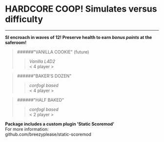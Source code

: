 # HARDCORE COOP! Simulates versus difficulty 
------------------------------------------------------------------  
**SI encroach in waves of 12! Preserve health to earn _bonus points_ at the saferoom!**  
>######"VANILLA COOKIE" (future)
>>_Vanilla L4D2_  
>>< 4 player >  
  
>######"BAKER'S DOZEN"
>>_confogl based_  
>>< 4 player >  
  
>######"HALF BAKED" 
>>_confogl based_  
>>< 2 player >  

**Package includes a custom plugin 'Static Scoremod'**  
For more information:  
github.com/breezyplease/static-scoremod


